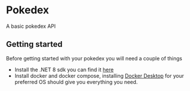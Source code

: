 # Pokedex

A basic pokedex API

## Getting started

Before getting started with your pokedex you will need a couple of things

- Install the .NET 8 sdk you can find it [here](https://dotnet.microsoft.com/en-us/download)
- Install docker and docker compose, installing [Docker Desktop](https://www.docker.com/get-started/) for your preferred OS should give you everything you need.
